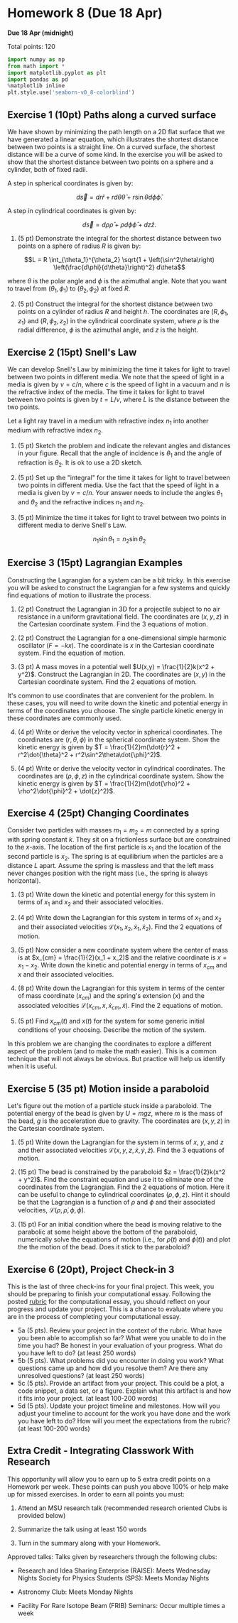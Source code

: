 <!-- HTML file automatically generated from DocOnce source (https://github.com/doconce/doconce/)
doconce format html hw5.do.txt --no_mako -->
<!-- dom:TITLE: PHY321: Classical Mechanics 1 -->

# Homework 8 (Due 18 Apr)

**Due 18 Apr (midnight)**

Total points: 120


```python
import numpy as np
from math import *
import matplotlib.pyplot as plt
import pandas as pd
%matplotlib inline
plt.style.use('seaborn-v0_8-colorblind')
```

## Exercise 1 (10pt) Paths along a curved surface

We have shown by minimizing the path length on a 2D flat surface that we have generated a linear equation, which illustrates the shortest distance between two points is a straight line. On a curved surface, the shortest distance will be a curve of some kind. In the exercise you will be asked to show that the shortest distance between two points on a sphere and a cylinder, both of fixed radii.

A step in spherical coordinates is given by:

$$d\vec{s} = dr \hat{r} + r d\theta \hat{\theta} + r \sin\theta d\phi \hat{\phi}.$$

A step in cylindrical coordinates is given by:

$$d\vec{s} = d\rho \hat{\rho} + \rho d\phi \hat{\phi} + dz \hat{z}.$$

1. (5 pt) Demonstrate the integral for the shortest distance between two points on a sphere of radius $R$ is given by:

$$L = R \int_{\theta_1}^{\theta_2} \sqrt{1 + \left(\sin^2\theta\right) \left(\frac{d\phi}{d\theta}\right)^2} d\theta$$

where $\theta$ is the polar angle and $\phi$ is the azimuthal angle. Note that you want to travel from ($\theta_1, \phi_1$) to ($\theta_2, \phi_2$) at fixed $R$.

2. (5 pt) Construct the integral for the shortest distance between two points on a cylinder of radius $R$ and height $h$. The coordinates are $(R, \phi_1, z_1)$ and $(R, \phi_2, z_2)$ in the cylindrical coordinate system, where $\rho$ is the radial difference, $\phi$ is the azimuthal angle, and $z$ is the height.

## Exercise 2 (15pt) Snell's Law

We can develop Snell's Law by minimizing the time it takes for light to travel between two points in different media. We note that the speed of light in a media is given by $v = c/n$, where $c$ is the speed of light in a vacuum and $n$ is the refractive index of the media. The time it takes for light to travel between two points is given by $t = L/v$, where $L$ is the distance between the two points.

Let a light ray travel in a medium with refractive index $n_1$ into another medium with refractive index $n_2$. 

1. (5 pt) Sketch the problem and indicate the relevant angles and distances in your figure. Recall that the angle of incidence is $\theta_1$ and the angle of refraction is $\theta_2$. It is ok to use a 2D sketch.


2. (5 pt) Set up the "integral" for the time it takes for light to travel between two points in different media. Use the fact that the speed of light in a media is given by $v = c/n$. Your answer needs to include the angles $\theta_1$ and $\theta_2$ and the refractive indices $n_1$ and $n_2$.



3. (5 pt) Minimize the time it takes for light to travel between two points in different media to derive Snell's Law.

$$n_1 \sin\theta_1 = n_2 \sin\theta_2$$

## Exercise 3 (15pt) Lagrangian Examples

Constructing the Lagrangian for a system can be a bit tricky. In this exercise you will be asked to construct the Lagrangian for a few systems and quickly find equations of motion to illustrate the process.

1. (2 pt) Construct the Lagrangian in 3D for a projectile subject to no air resistance in a uniform gravitational field. The coordinates are $(x, y, z)$ in the Cartesian coordinate system. Find the 3 equations of motion.

2. (2 pt) Construct the Lagrangian for a one-dimensional simple harmonic oscillator ($F=-kx$). The coordinate is $x$ in the Cartesian coordinate system. Find the equation of motion.

3. (3 pt) A mass moves in a potential well $U(x,y) = \frac{1}{2}k(x^2 + y^2)$. Construct the Lagrangian in 2D. The coordinates are $(x, y)$ in the Cartesian coordinate system. Find the 2 equations of motion.

It's common to use coordinates that are convenient for the problem. In these cases, you will need to write down the kinetic and potential energy in terms of the coordinates you choose. The single particle kinetic energy in these coordinates are commonly used.

4. (4 pt) Write or derive the velocity vector in spherical coordinates. The coordinates are $(r, \theta, \phi)$ in the spherical coordinate system. Show the kinetic energy is given by $T = \frac{1}{2}m(\dot{r}^2 + r^2\dot{\theta}^2 + r^2\sin^2\theta\dot{\phi}^2)$.

5. (4 pt) Write or derive the velocity vector in cylindrical coordinates. The coordinates are $(\rho, \phi, z)$ in the cylindrical coordinate system. Show the kinetic energy is given by $T = \frac{1}{2}m(\dot{\rho}^2 + \rho^2\dot{\phi}^2 + \dot{z}^2)$.

## Exercise 4 (25pt) Changing Coordinates

Consider two particles with masses $m_1=m_2=m$ connected by a spring with spring constant $k$. They sit on a frictionless surface but are constrained to the $x$-axis. The location of the first particle is $x_1$ and the location of the second particle is $x_2$. The spring is at equilibrium when the particles are a distance $L$ apart. Assume the spring is massless and that the left mass never changes position with the right mass (i.e., the spring is always horizontal).

1. (3 pt) Write down the kinetic and potential energy for this system in terms of $x_1$ and $x_2$ and their associated velocities.

2. (4 pt) Write down the Lagrangian for this system in terms of $x_1$ and $x_2$ and their associated velocities $\mathcal{L}(x_1, x_2, \dot{x}_1, \dot{x}_2)$. Find the 2 equations of motion.

3. (5 pt) Now consider a new coordinate system where the center of mass is at $x_{cm} = \frac{1}{2}(x_1 + x_2)$ and the relative coordinate is $x = x_1 - x_2$. Write down the kinetic and potential energy in terms of $x_{cm}$ and $x$ and their associated velocities.

4. (8 pt) Write down the Lagrangian for this system in terms of the center of mass coordinate ($x_{cm}$) and the spring's extension ($x$) and the associated velocities $\mathcal{L}(x_{cm}, x, \dot{x}_{cm}, \dot{x})$. Find the 2 equations of motion.
5. (5 pt) Find $x_{cm}(t)$ and $x(t)$ for the system for some generic initial conditions of your choosing. Describe the motion of the system.

In this problem we are changing the coordinates to explore a different aspect of the problem (and to make the math easier). This is a common technique that will not always be obvious. But practice will help us identify when it is useful.

## Exercise 5 (35 pt) Motion inside a paraboloid

Let's figure out the motion of a particle stuck inside a paraboloid. The potential energy of the bead is given by $U = mgz$, where $m$ is the mass of the bead, $g$ is the acceleration due to gravity. The coordinates are $(x, y, z)$ in the Cartesian coordinate system.

1. (5 pt) Write down the Lagrangian for the system in terms of $x$, $y$, and $z$ and their associated velocities $\mathcal{L}(x, y, z, \dot{x}, \dot{y}, \dot{z})$. Find the 3 equations of motion.

2. (15 pt) The bead is constrained by the paraboloid $z = \frac{1}{2}k(x^2 + y^2)$. Find the constraint equation and use it to eliminate one of the coordinates from the Lagrangian. Find the 2 equations of motion. Here it can be useful to change to cylindrical coordinates $(\rho, \phi, z)$. Hint it should be that the Lagrangian is a function of $\rho$ and $\phi$ and their associated velocities, $\mathcal{L}(\rho, \dot{\rho}, \phi, \dot{\phi})$.

3. (15 pt) For an initial condition where the bead is moving relative to the parabolic at some height above the bottom of the paraboloid, numerically solve the equations of motion (i.e., for $\rho(t)$ and $\phi(t)$) and plot the the motion of the bead. Does it stick to the paraboloid?

## Exercise 6 (20pt), Project Check-in 3

This is the last of three check-ins for your final project. This week, you should be preparing to finish your computational essay. Following the posted [rubric](../resources/computational-essay-rubric.md) for the computational essay, you should reflect on your progress and update your project. This is a chance to evaluate where you are in the process of completing your computational essay.

* 5a (5 pts). Review your project in the context of the rubric. What have you been able to accomplish so far? What were you unable to do in the time you had? Be honest in your evaluation of your progress. What do you have left to do? (at least 250 words)
* 5b (5 pts). What problems did you encounter in doing you work? What questions came up and how did you resolve them? Are there any unresolved questions? (at least 250 words)
* 5c (5 pts). Provide an artifact from your project. This could be a plot, a code snippet, a data set, or a figure. Explain what this artifact is and how it fits into your project. (at least 100-200 words)
* 5d (5 pts). Update your project timeline and milestones. How will you adjust your timeline to account for the work you have done and the work you have left to do? How will you meet the expectations from the rubric? (at least 100-200 words)

## Extra Credit - Integrating Classwork With Research

This opportunity will allow you to earn up to 5 extra credit points on a Homework per week. These points can push you above 100% or help make up for missed exercises.
In order to earn all points you must:

1. Attend an MSU research talk (recommended research oriented Clubs is  provided below)

2. Summarize the talk using at least 150 words

3. Turn in the summary along with your Homework.

Approved talks:
Talks given by researchers through the following clubs:
* Research and Idea Sharing Enterprise (RAISE)​: Meets Wednesday Nights Society for Physics Students (SPS)​: Meets Monday Nights

* Astronomy Club​: Meets Monday Nights

* Facility For Rare Isotope Beam (FRIB) Seminars: ​Occur multiple times a week


